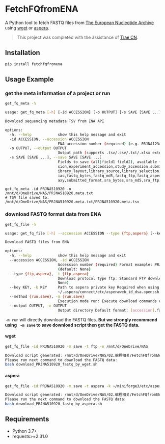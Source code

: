 # FetchFQfromENA

A Python tool to fetch FASTQ files from [The European Nucleotide Archive](https://www.ebi.ac.uk/ena/browser/home) using [wget](https://github.com/mirror/wget) or [aspera](https://github.com/IBM/aspera-cli). 

>This project was completed with the assistance of [Trae CN](https://www.trae.com.cn/?utm_source=advertising&utm_medium=aibot_ug_cpa&utm_term=hw_trae_aibot).



## Installation
```bash
pip install fetchfqfromena
```

## Usage Example

### get the meta information of a project or run

```bash
get_fq_meta -h

usage: get_fq_meta [-h] [-id ACCESSION] [-o OUTPUT] [-s SAVE [SAVE ...]]

Download sequencing metadata TSV from ENA API

options:
  -h, --help            show this help message and exit
  -id ACCESSION, --accession ACCESSION
                        ENA accession number (required) (e.g. PRJNA123456)
  -o OUTPUT, --output OUTPUT
                        Output path (supports .tsv/.csv/.txt/.xlsx extensions, default: ./tmp/[accession].meta.tsv)
  -s SAVE [SAVE ...], --save SAVE [SAVE ...]
                        Fields to save (all|field1 field2), available fields: secondary_study_accession,sample_accession,secondary_sample_acces  
                        sion,experiment_accession,study_accession,submission_accession,tax_id,scientific_name,instrument_model,nominal_length,l  
                        ibrary_layout,library_source,library_selection,base_count,first_public,last_updated,study_title,experiment_alias,run_al  
                        ias,fastq_bytes,fastq_md5,fastq_ftp,fastq_aspera,fastq_galaxy,submitted_bytes,submitted_md5,submitted_ftp,submitted_gal  
                        axy,submitted_format,sra_bytes,sra_md5,sra_ftp,sample_alias,broker_name,sample_title,nominal_sdev,bam_ftp,bam_bytes 
```

```
get_fq_meta -id PRJNA510920 -o /mnt/d/OneDrive/NAS/PRJNA510920.meta.txt
# TSV file saved to: /mnt/d/OneDrive/NAS/PRJNA510920.meta.txt/PRJNA510920.meta.tsv
```

### download FASTQ format data from ENA

```bash
get_fq_file -h

usage: get_fq_file [-h] --accession ACCESSION --type {ftp,aspera} [--key KEY] [--method {run,save}] [--output OUTPUT]

Download FASTQ files from ENA

options:
  -h, --help            show this help message and exit
  --accession ACCESSION, -id ACCESSION
                        Accession number (required) Format example: PRJNA661210/SRP000123 Supports ENA/NCBI standard accession formats
                        (default: None)
  --type {ftp,aspera}, -t {ftp,aspera}
                        Download protocol type ftp: Standard FTP download aspera: High-speed transfer protocol (requires private key) (default:  
                        None)
  --key KEY, -k KEY     Path to aspera private key Required when using aspera protocol Default location:
                        ~/.aspera/connect/etc/asperaweb_id_dsa.openssh (default: None)
  --method {run,save}, -m {run,save}
                        Execution mode run: Execute download commands directly save: Generate download script (default) (default: save)
  --output OUTPUT, -o OUTPUT
                        Output directory Default format: [accession].fastq.download Auto-create missing directories (default: None)
```

`-m run` will directly download the FASTQ files.  **But we strongly recommend using ` -m save` to save download script then get the FASTQ data.**

#### wget

```bash
get_fq_file -id PRJNA510920 -m save -t ftp -o /mnt/d/OneDrive/NAS

Download script generated: /mnt/d/OneDrive/NAS/02.编程相关/FetchFQfromENA/download_PRJNA510920_fastq_by_wget.sh
Please run next command to download the FASTQ data:
bash download_PRJNA510920_fastq_by_wget.sh
```

#### aspera

```bash
get_fq_file -id PRJNA510920 -m save -t aspera -k ~/miniforge3/etc/asperaweb_id_dsa.openssh  -o /mnt/d/OneDrive/NAS

Download script generated: /mnt/d/OneDrive/NAS/02.编程相关/FetchFQfromENA/download_PRJNA510920_fastq_by_aspera.sh
Please run the next command to download the FASTQ data:
bash download_PRJNA510920_fastq_by_aspera.sh
```


## Requirements
- Python 3.7+
- requests>=2.31.0